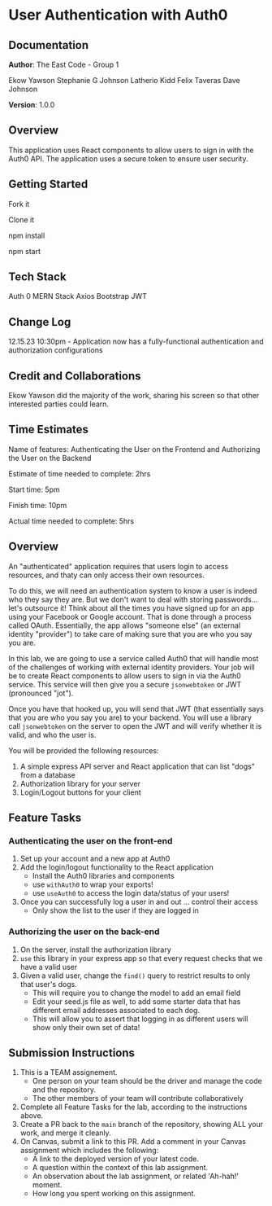 # User Authentication with Auth0

## Documentation

**Author**: The East Code - Group 1

Ekow Yawson
Stephanie G Johnson
Latherio Kidd
Felix Taveras
Dave Johnson

**Version**: 1.0.0 

## Overview

This application uses React components to allow users to sign in with the Auth0 API. The application uses a secure token to ensure user security. 

## Getting Started

Fork it 

Clone it

npm install

npm start

## Tech Stack

Auth 0
MERN Stack
Axios
Bootstrap
JWT

## Change Log

12.15.23 10:30pm - Application now has a fully-functional authentication and authorization configurations

## Credit and Collaborations

Ekow Yawson did the majority of the work, sharing his screen so that other interested parties could learn. 

## Time Estimates

Name of features: Authenticating the User on the Frontend and Authorizing the User on the Backend

Estimate of time needed to complete: 2hrs

Start time: 5pm

Finish time: 10pm

Actual time needed to complete: 5hrs


## Overview

An "authenticated" application requires that users login to access resources, and thaty can only access their own resources.

To do this, we will need an authentication system to know a user is indeed who they say they are. But we don't want to deal with storing passwords... let's outsource it! Think about all the times you have signed up for an app using your Facebook or Google account. That is done through a process called OAuth. Essentially, the app allows "someone else" (an external identity "provider") to take care of making sure that you are who you say you are.

In this lab, we are going to use a service called Auth0 that will handle most of the challenges of working with external identity providers. Your job will be to create React components to allow users to sign in via the Auth0 service. This service will then give you a secure `jsonwebtoken` or JWT (pronounced "jot").

Once you have that hooked up, you will send that JWT (that essentially says that you are who you say you are) to your backend. You will use a library call `jsonwebtoken` on the server to open the JWT and will verify whether it is valid, and who the user is.

You will be provided the following resources:

1. A simple express API server and React application that can list "dogs" from a database
1. Authorization library for your server
1. Login/Logout buttons for your client


## Feature Tasks

### Authenticating the user on the front-end

1. Set up your account and a new app at Auth0
1. Add the login/logout functionality to the React application
   - Install the Auth0 libraries and components
   - use `withAuth0` to wrap your exports!
   - use `useAuth0` to access the login data/status of your users!
1. Once you can successfully log a user in and out ... control their access
   - Only show the list to the user if they are logged in

### Authorizing the user on the back-end

1. On the server, install the authorization library
1. `use` this library in your express app so that every request checks that we have a valid user
1. Given a valid user, change the `find()` query to restrict results to only that user's dogs.
   - This will require you to change the model to add an email field
   - Edit your seed.js file as well, to add some starter data that has different email addresses associated to each dog.
   - This will allow you to assert that logging in as different users will show only their own set of data!


## Submission Instructions

1. This is a TEAM assignement.
   - One person on your team should be the driver and manage the code and the repository.
   - The other members of your team will contribute collaboratively
1. Complete all Feature Tasks for the lab, according to the instructions above.
1. Create a PR back to the `main` branch of the repository, showing ALL your work, and merge it cleanly.
1. On Canvas, submit a link to this PR. Add a comment in your Canvas assignment which includes the following:
    - A link to the deployed version of your latest code.
    - A question within the context of this lab assignment.
    - An observation about the lab assignment, or related 'Ah-hah!' moment.
    - How long you spent working on this assignment.
